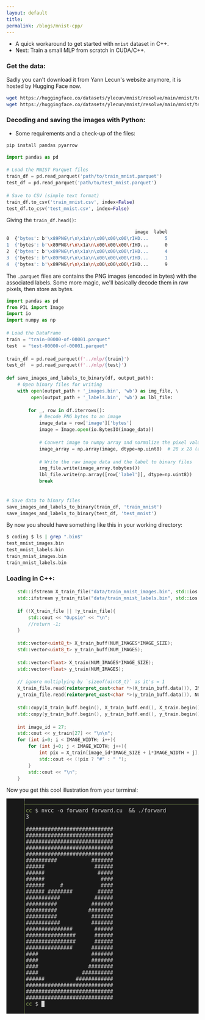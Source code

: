 ```yaml
---
layout: default
title:
permalink: /blogs/mnist-cpp/
---
```


* A quick workaround to get started with `mnist` dataset in C++. 
* Next: Train a small MLP from scratch in CUDA/C++.

### **Get the data:**

Sadly you can't download it from Yann Lecun's website anymore, it is hosted by Hugging Face now.

```bash
wget https://huggingface.co/datasets/ylecun/mnist/resolve/main/mnist/train-00000-of-00001.parquet
wget https://huggingface.co/datasets/ylecun/mnist/resolve/main/mnist/test-00000-of-00001.parquet
```


### **Decoding and saving the images with Python:**

* Some requirements and a check-up of the files:

```bash
pip install pandas pyarrow
```


```python
import pandas as pd

# Load the MNIST Parquet files
train_df = pd.read_parquet('path/to/train_mnist.parquet')
test_df = pd.read_parquet('path/to/test_mnist.parquet')

# Save to CSV (simple text format)
train_df.to_csv('train_mnist.csv', index=False)
test_df.to_csv('test_mnist.csv', index=False)
```

Giving the `train_df.head()`:

```bash
                                               image  label
0  {'bytes': b'\x89PNG\r\n\x1a\n\x00\x00\x00\rIHD...      5
1  {'bytes': b'\x89PNG\r\n\x1a\n\x00\x00\x00\rIHD...      0
2  {'bytes': b'\x89PNG\r\n\x1a\n\x00\x00\x00\rIHD...      4
3  {'bytes': b"\x89PNG\r\n\x1a\n\x00\x00\x00\rIHD...      1
4  {'bytes': b'\x89PNG\r\n\x1a\n\x00\x00\x00\rIHD...      9
```

The `.parquet` files are contains the PNG images (encoded in bytes) with the associated labels. Some more magic, we'll basically decode them in raw pixels, then store as bytes.


```python
import pandas as pd
from PIL import Image
import io
import numpy as np

# Load the DataFrame
train = "train-00000-of-00001.parquet"
test  = "test-00000-of-00001.parquet"

train_df = pd.read_parquet(f'../mlp/{train}')
test_df  = pd.read_parquet(f'../mlp/{test}')

def save_images_and_labels_to_binary(df, output_path):
    # Open binary files for writing
    with open(output_path + '_images.bin', 'wb') as img_file, \
         open(output_path + '_labels.bin', 'wb') as lbl_file:
        
        for _, row in df.iterrows():
            # Decode PNG bytes to an image
            image_data = row['image']['bytes']
            image = Image.open(io.BytesIO(image_data))

            # Convert image to numpy array and normalize the pixel values
            image_array = np.array(image, dtype=np.uint8)  # 28 x 28 (and not flattened)
            
            # Write the raw image data and the label to binary files
            img_file.write(image_array.tobytes())
            lbl_file.write(np.array([row['label']], dtype=np.uint8))
            break
            

# Save data to binary files
save_images_and_labels_to_binary(train_df, 'train_mnist')
save_images_and_labels_to_binary(test_df, 'test_mnist')
```

By now you should have something like this in your working directory:

```bash
$ coding $ ls | grep ".bin$"
test_mnist_images.bin
test_mnist_labels.bin
train_mnist_images.bin
train_mnist_labels.bin
```

### **Loading in C++:**

```cpp
    std::ifstream X_train_file("data/train_mnist_images.bin", std::ios::binary);
    std::ifstream y_train_file("data/train_mnist_labels.bin", std::ios::binary);

    if (!X_train_file || !y_train_file){
        std::cout << "Oupsie" << "\n";
        //return -1;
    }

    std::vector<uint8_t> X_train_buff(NUM_IMAGES*IMAGE_SIZE);
    std::vector<uint8_t> y_train_buff(NUM_IMAGES);

    std::vector<float> X_train(NUM_IMAGES*IMAGE_SIZE);
    std::vector<float> y_train(NUM_IMAGES);

    // ignore multiplying by `sizeof(uint8_t)` as it's = 1
    X_train_file.read(reinterpret_cast<char *>(X_train_buff.data()), IMAGE_SIZE*NUM_IMAGES);
    y_train_file.read(reinterpret_cast<char *>(y_train_buff.data()), NUM_IMAGES);

    std::copy(X_train_buff.begin(), X_train_buff.end(), X_train.begin());
    std::copy(y_train_buff.begin(), y_train_buff.end(), y_train.begin());

    int image_id = 27;
    std::cout << y_train[27] << "\n\n";
    for (int i=0; i < IMAGE_WIDTH; i++){
        for (int j=0; j < IMAGE_WIDTH; j++){
            int pix = X_train[image_id*IMAGE_SIZE + i*IMAGE_WIDTH + j];
            std::cout << (!pix ? "#" : " ");
        }
        std::cout << "\n";
    }
```

Now you get this cool illustration from your terminal:

![mnist01](/src/mnist-blog-cpp/mnist01.png)









